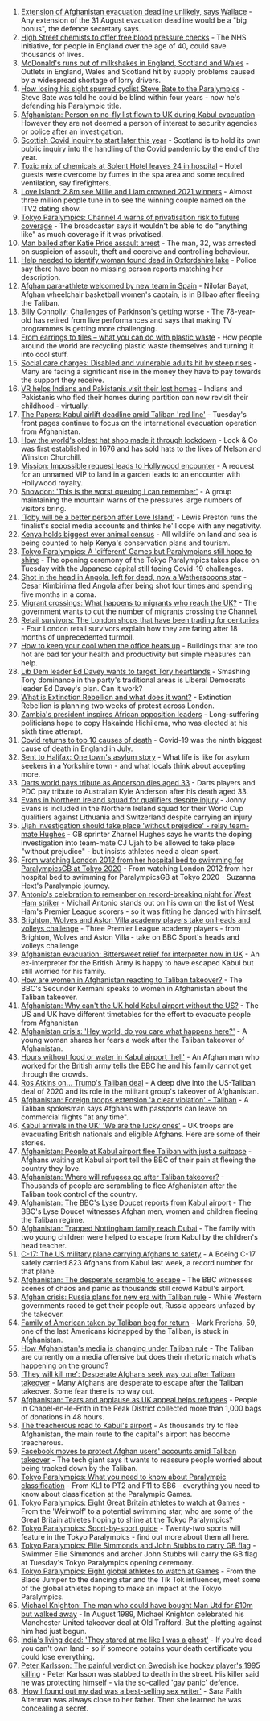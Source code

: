 1. [Extension of Afghanistan evacuation deadline unlikely, says Wallace](https://www.bbc.co.uk/news/uk-58312134?at_medium=RSS&at_campaign=KARANGA) - Any extension of the 31 August evacuation deadline would be a "big bonus", the defence secretary says.
2. [High Street chemists to offer free blood pressure checks](https://www.bbc.co.uk/news/health-58315015?at_medium=RSS&at_campaign=KARANGA) - The NHS initiative, for people in England over the age of 40, could save thousands of lives.
3. [McDonald's runs out of milkshakes in England, Scotland and Wales](https://www.bbc.co.uk/news/business-58315152?at_medium=RSS&at_campaign=KARANGA) - Outlets in England, Wales and Scotland hit by supply problems caused by a widespread shortage of lorry drivers.
4. [How losing his sight spurred cyclist Steve Bate to the Paralympics](https://www.bbc.co.uk/news/uk-58306376?at_medium=RSS&at_campaign=KARANGA) - Steve Bate was told he could be blind within four years - now he's defending his Paralympic title.
5. [Afghanistan: Person on no-fly list flown to UK during Kabul evacuation](https://www.bbc.co.uk/news/uk-58311964?at_medium=RSS&at_campaign=KARANGA) - However they are not deemed a person of interest to security agencies or police after an investigation.
6. [Scottish Covid inquiry to start later this year](https://www.bbc.co.uk/news/uk-scotland-scotland-politics-58318778?at_medium=RSS&at_campaign=KARANGA) - Scotland is to hold its own public inquiry into the handling of the Covid pandemic by the end of the year.
7. [Toxic mix of chemicals at Solent Hotel leaves 24 in hospital](https://www.bbc.co.uk/news/uk-england-hampshire-58315780?at_medium=RSS&at_campaign=KARANGA) - Hotel guests were overcome by fumes in the spa area and some required ventilation, say firefighters.
8. [Love Island: 2.8m see Millie and Liam crowned 2021 winners](https://www.bbc.co.uk/news/entertainment-arts-58306258?at_medium=RSS&at_campaign=KARANGA) - Almost three million people tune in to see the winning couple named on the ITV2 dating show.
9. [Tokyo Paralympics: Channel 4 warns of privatisation risk to future coverage](https://www.bbc.co.uk/news/entertainment-arts-58316833?at_medium=RSS&at_campaign=KARANGA) - The broadcaster says it wouldn't be able to do "anything like" as much coverage if it was privatised.
10. [Man bailed after Katie Price assault arrest](https://www.bbc.co.uk/news/uk-england-essex-58315334?at_medium=RSS&at_campaign=KARANGA) - The man, 32, was arrested on suspicion of assault, theft and coercive and controlling behaviour.
11. [Help needed to identify woman found dead in Oxfordshire lake](https://www.bbc.co.uk/news/uk-england-oxfordshire-58306617?at_medium=RSS&at_campaign=KARANGA) - Police say there have been no missing person reports matching her description.
12. [Afghan para-athlete welcomed by new team in Spain](https://www.bbc.co.uk/news/world-europe-58318043?at_medium=RSS&at_campaign=KARANGA) - Nilofar Bayat, Afghan wheelchair basketball women's captain, is in Bilbao after fleeing the Taliban.
13. [Billy Connolly: Challenges of Parkinson's getting worse](https://www.bbc.co.uk/news/uk-scotland-58315311?at_medium=RSS&at_campaign=KARANGA) - The 78-year-old has retired from live performances and says that making TV programmes is getting more challenging.
14. [From earrings to tiles – what you can do with plastic waste](https://www.bbc.co.uk/news/stories-58305686?at_medium=RSS&at_campaign=KARANGA) - How people around the world are recycling plastic waste themselves and turning it into cool stuff.
15. [Social care charges: Disabled and vulnerable adults hit by steep rises](https://www.bbc.co.uk/news/uk-58259678?at_medium=RSS&at_campaign=KARANGA) - Many are facing a significant rise in the money they have to pay towards the support they receive.
16. [VR helps Indians and Pakistanis visit their lost homes](https://www.bbc.co.uk/news/world-asia-india-58265851?at_medium=RSS&at_campaign=KARANGA) - Indians and Pakistanis who fled their homes during partition can now revisit their childhood - virtually.
17. [The Papers: Kabul airlift deadline amid Taliban 'red line'](https://www.bbc.co.uk/news/blogs-the-papers-58312185?at_medium=RSS&at_campaign=KARANGA) - Tuesday's front pages continue to focus on the international evacuation operation from Afghanistan.
18. [How the world's oldest hat shop made it through lockdown](https://www.bbc.co.uk/news/uk-england-london-58307552?at_medium=RSS&at_campaign=KARANGA) - Lock & Co was first established in 1676 and has sold hats to the likes of Nelson and Winston Churchill.
19. [Mission: Impossible request leads to Hollywood encounter](https://www.bbc.co.uk/news/uk-england-birmingham-58305506?at_medium=RSS&at_campaign=KARANGA) - A request for an unnamed VIP to land in a garden leads to an encounter with Hollywood royalty.
20. [Snowdon: 'This is the worst queuing I can remember'](https://www.bbc.co.uk/news/uk-wales-58284171?at_medium=RSS&at_campaign=KARANGA) - A group maintaining the mountain warns of the pressures large numbers of visitors bring.
21. ['Toby will be a better person after Love Island'](https://www.bbc.co.uk/news/newsbeat-58306928?at_medium=RSS&at_campaign=KARANGA) - Lewis Preston runs the finalist's social media accounts and thinks he'll cope with any negativity.
22. [Kenya holds biggest ever animal census](https://www.bbc.co.uk/news/world-africa-58281212?at_medium=RSS&at_campaign=KARANGA) - All wildlife on land and sea is being counted to help Kenya's conservation plans and tourism.
23. [Tokyo Paralympics: A 'different' Games but Paralympians still hope to shine](https://www.bbc.co.uk/sport/disability-sport/58306545?at_medium=RSS&at_campaign=KARANGA) - The opening ceremony of the Tokyo Paralympics takes place on Tuesday with the Japanese capital still facing Covid-19 challenges.
24. [Shot in the head in Angola, left for dead, now a Wetherspoons star](https://www.bbc.co.uk/news/uk-58266180?at_medium=RSS&at_campaign=KARANGA) - Cesar Kimbirima fled Angola after being shot four times and spending five months in a coma.
25. [Migrant crossings: What happens to migrants who reach the UK?](https://www.bbc.co.uk/news/explainers-53734793?at_medium=RSS&at_campaign=KARANGA) - The government wants to cut the number of migrants crossing the Channel.
26. [Retail survivors: The London shops that have been trading for centuries](https://www.bbc.co.uk/news/uk-england-london-58202817?at_medium=RSS&at_campaign=KARANGA) - Four London retail survivors explain how they are faring after 18 months of unprecedented turmoil.
27. [How to keep your cool when the office heats up](https://www.bbc.co.uk/news/business-58055140?at_medium=RSS&at_campaign=KARANGA) - Buildings that are too hot are bad for your health and productivity but simple measures can help.
28. [Lib Dem leader Ed Davey wants to target Tory heartlands](https://www.bbc.co.uk/news/uk-politics-58306872?at_medium=RSS&at_campaign=KARANGA) - Smashing Tory dominance in the party's traditional areas is Liberal Democrats leader Ed Davey's plan. Can it work?
29. [What is Extinction Rebellion and what does it want?](https://www.bbc.co.uk/news/uk-48607989?at_medium=RSS&at_campaign=KARANGA) - Extinction Rebellion is planning two weeks of protest across London.
30. [Zambia's president inspires African opposition leaders](https://www.bbc.co.uk/news/world-africa-58270973?at_medium=RSS&at_campaign=KARANGA) - Long-suffering politicians hope to copy Hakainde Hichilema, who was elected at his sixth time attempt.
31. [Covid returns to top 10 causes of death](https://www.bbc.co.uk/news/58305191?at_medium=RSS&at_campaign=KARANGA) - Covid-19 was the ninth biggest cause of death in England in July.
32. [Sent to Halifax: One town's asylum story](https://www.bbc.co.uk/news/uk-politics-58270841?at_medium=RSS&at_campaign=KARANGA) - What life is like for asylum seekers in a Yorkshire town - and what locals think about accepting more.
33. [Darts world pays tribute as Anderson dies aged 33](https://www.bbc.co.uk/sport/darts/58313913?at_medium=RSS&at_campaign=KARANGA) - Darts players and PDC pay tribute to Australian Kyle Anderson after his death aged 33.
34. [Evans in Northern Ireland squad for qualifiers despite injury](https://www.bbc.co.uk/sport/football/58316360?at_medium=RSS&at_campaign=KARANGA) - Jonny Evans is included in the Northern Ireland squad for their World Cup qualifiers against Lithuania and Switzerland despite carrying an injury
35. [Ujah investigation should take place 'without prejudice' - relay team-mate Hughes](https://www.bbc.co.uk/sport/athletics/58315272?at_medium=RSS&at_campaign=KARANGA) - GB sprinter Zharnel Hughes says he wants the doping investigation into team-mate CJ Ujah to be allowed to take place "without prejudice" - but insists athletes need a clean sport.
36. [From watching London 2012 from her hospital bed to swimming for ParalympicsGB at Tokyo 2020](https://www.bbc.co.uk/sport/disability-sport/58187268?at_medium=RSS&at_campaign=KARANGA) - From watching London 2012 from her hospital bed to swimming for ParalympicsGB at Tokyo 2020 - Suzanna Hext's Paralympic journey.
37. [Antonio's celebration to remember on record-breaking night for West Ham striker](https://www.bbc.co.uk/sport/football/58312266?at_medium=RSS&at_campaign=KARANGA) - Michail Antonio stands out on his own on the list of West Ham's Premier League scorers - so it was fitting he danced with himself.
38. [Brighton, Wolves and Aston Villa academy players take on heads and volleys challenge](https://www.bbc.co.uk/sport/av/football/58287101?at_medium=RSS&at_campaign=KARANGA) - Three Premier League academy players - from Brighton, Wolves and Aston Villa - take on BBC Sport's heads and volleys challenge
39. [Afghanistan evacuation: Bittersweet relief for interpreter now in UK](https://www.bbc.co.uk/news/world-asia-58315406?at_medium=RSS&at_campaign=KARANGA) - An ex-interpreter for the British Army is happy to have escaped Kabul but still worried for his family.
40. [How are women in Afghanistan reacting to Taliban takeover?](https://www.bbc.co.uk/news/world-asia-58315828?at_medium=RSS&at_campaign=KARANGA) - The BBC's Secunder Kermani speaks to women in Afghanistan about the Taliban takeover.
41. [Afghanistan: Why can't the UK hold Kabul airport without the US?](https://www.bbc.co.uk/news/world-58305185?at_medium=RSS&at_campaign=KARANGA) - The US and UK have different timetables for the effort to evacuate people from Afghanistan
42. [Afghanistan crisis: 'Hey world, do you care what happens here?'](https://www.bbc.co.uk/news/world-asia-58297623?at_medium=RSS&at_campaign=KARANGA) - A young woman shares her fears a week after the Taliban takeover of Afghanistan.
43. [Hours without food or water in Kabul airport 'hell'](https://www.bbc.co.uk/news/uk-58305040?at_medium=RSS&at_campaign=KARANGA) - An Afghan man who worked for the British army tells the BBC he and his family cannot get through the crowds.
44. [Ros Atkins on... Trump's Taliban deal](https://www.bbc.co.uk/news/world-58311135?at_medium=RSS&at_campaign=KARANGA) - A deep dive into the US-Taliban deal of 2020 and its role in the militant group's takeover of Afghanistan.
45. [Afghanistan: Foreign troops extension 'a clear violation' - Taliban](https://www.bbc.co.uk/news/world-asia-58307188?at_medium=RSS&at_campaign=KARANGA) - A Taliban spokesman says Afghans with passports can leave on commercial flights "at any time".
46. [Kabul arrivals in the UK: 'We are the lucky ones'](https://www.bbc.co.uk/news/uk-58305464?at_medium=RSS&at_campaign=KARANGA) - UK troops are evacuating British nationals and eligible Afghans. Here are some of their stories.
47. [Afghanistan: People at Kabul airport flee Taliban with just a suitcase](https://www.bbc.co.uk/news/world-asia-58300386?at_medium=RSS&at_campaign=KARANGA) - Afghans waiting at Kabul airport tell the BBC of their pain at fleeing the country they love.
48. [Afghanistan: Where will refugees go after Taliban takeover?](https://www.bbc.co.uk/news/world-asia-58283177?at_medium=RSS&at_campaign=KARANGA) - Thousands of people are scrambling to flee Afghanistan after the Taliban took control of the country.
49. [Afghanistan: The BBC's Lyse Doucet reports from Kabul airport](https://www.bbc.co.uk/news/world-asia-58300416?at_medium=RSS&at_campaign=KARANGA) - The BBC's Lyse Doucet witnesses Afghan men, women and children fleeing the Taliban regime.
50. [Afghanistan: Trapped Nottingham family reach Dubai](https://www.bbc.co.uk/news/uk-england-nottinghamshire-58293789?at_medium=RSS&at_campaign=KARANGA) - The family with two young children were helped to escape from Kabul by the children's head teacher.
51. [C-17: The US military plane carrying Afghans to safety](https://www.bbc.co.uk/news/world-asia-58297899?at_medium=RSS&at_campaign=KARANGA) - A Boeing C-17 safely carried 823 Afghans from Kabul last week, a record number for that plane.
52. [Afghanistan: The desperate scramble to escape](https://www.bbc.co.uk/news/world-asia-58286000?at_medium=RSS&at_campaign=KARANGA) - The BBC witnesses scenes of chaos and panic as thousands still crowd Kabul's airport.
53. [Afghan crisis: Russia plans for new era with Taliban rule](https://www.bbc.co.uk/news/world-europe-58265934?at_medium=RSS&at_campaign=KARANGA) - While Western governments raced to get their people out, Russia appears unfazed by the takeover.
54. [Family of American taken by Taliban beg for return](https://www.bbc.co.uk/news/world-us-canada-58276062?at_medium=RSS&at_campaign=KARANGA) - Mark Frerichs, 59, one of the last Americans kidnapped by the Taliban, is stuck in Afghanistan.
55. [How Afghanistan's media is changing under Taliban rule](https://www.bbc.co.uk/news/world-asia-58273011?at_medium=RSS&at_campaign=KARANGA) - The Taliban are currently on a media offensive but does their rhetoric match what’s happening on the ground?
56. ['They will kill me': Desperate Afghans seek way out after Taliban takeover](https://www.bbc.co.uk/news/world-asia-58286372?at_medium=RSS&at_campaign=KARANGA) - Many Afghans are desperate to escape after the Taliban takeover. Some fear there is no way out.
57. [Afghanistan: Tears and applause as UK appeal helps refugees](https://www.bbc.co.uk/news/uk-58281203?at_medium=RSS&at_campaign=KARANGA) - People in Chapel-en-le-Frith in the Peak District collected more than 1,000 bags of donations in 48 hours.
58. [The treacherous road to Kabul's airport](https://www.bbc.co.uk/news/world-asia-58271517?at_medium=RSS&at_campaign=KARANGA) - As thousands try to flee Afghanistan, the main route to the capital's airport has become treacherous.
59. [Facebook moves to protect Afghan users' accounts amid Taliban takeover](https://www.bbc.co.uk/news/technology-58277175?at_medium=RSS&at_campaign=KARANGA) - The tech giant says it wants to reassure people worried about being tracked down by the Taliban.
60. [Tokyo Paralympics: What you need to know about Paralympic classification](https://www.bbc.co.uk/sport/disability-sport/57396986?at_medium=RSS&at_campaign=KARANGA) - From KL1 to PT2 and F11 to SB6 - everything you need to know about classification at the Paralympic Games.
61. [Tokyo Paralympics: Eight Great Britain athletes to watch at Games](https://www.bbc.co.uk/sport/disability-sport/58126396?at_medium=RSS&at_campaign=KARANGA) - From the 'Weirwolf' to a potential swimming star, who are some of the Great Britain athletes hoping to shine at the Tokyo Paralympics?
62. [Tokyo Paralympics: Sport-by-sport guide](https://www.bbc.co.uk/sport/disability-sport/58228171?at_medium=RSS&at_campaign=KARANGA) - Twenty-two sports will feature in the Tokyo Paralympics - find out more about them all here.
63. [Tokyo Paralympics: Ellie Simmonds and John Stubbs to carry GB flag](https://www.bbc.co.uk/sport/disability-sport/58303759?at_medium=RSS&at_campaign=KARANGA) - Swimmer Ellie Simmonds and archer John Stubbs will carry the GB flag at Tuesday's Tokyo Paralympics opening ceremony.
64. [Tokyo Paralympics: Eight global athletes to watch at Games](https://www.bbc.co.uk/sport/disability-sport/58203418?at_medium=RSS&at_campaign=KARANGA) - From the Blade Jumper to the dancing star and the Tik Tok influencer, meet some of the global athletes hoping to make an impact at the Tokyo Paralympics.
65. [Michael Knighton: The man who could have bought Man Utd for £10m but walked away](https://www.bbc.co.uk/sport/football/58233755?at_medium=RSS&at_campaign=KARANGA) - In August 1989, Michael Knighton celebrated his Manchester United takeover deal at Old Trafford. But the plotting against him had just begun.
66. [India's living dead: 'They stared at me like I was a ghost'](https://www.bbc.co.uk/news/stories-58259497?at_medium=RSS&at_campaign=KARANGA) - If you're dead you can't own land - so if someone obtains your death certificate you could lose everything.
67. [Peter Karlsson: The painful verdict on Swedish ice hockey player's 1995 killing](https://www.bbc.co.uk/sport/ice-hockey/58101549?at_medium=RSS&at_campaign=KARANGA) - Peter Karlsson was stabbed to death in the street. His killer said he was protecting himself - via the so-called 'gay panic' defence.
68. ['How I found out my dad was a best-selling sex writer'](https://www.bbc.co.uk/news/stories-58171940?at_medium=RSS&at_campaign=KARANGA) - Sara Faith Alterman was always close to her father. Then she learned he was concealing a secret.
